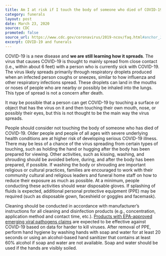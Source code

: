 ```yaml
---
title: Am I at risk if I touch the body of someone who died of COVID-19?
category: funerals
layout: post
date: March 23, 2020
source: CDC
promoted: false
source_url: https://www.cdc.gov/coronavirus/2019-ncov/faq.html#anchor_1584390222777
excerpt: COVID-19 and funerals
---
```


COVID-19 is a new disease and **we are still learning how it spreads**. The virus that causes COVID-19 is thought to mainly spread from close contact (i.e., within about 6 feet) with a person who is currently sick with COVID-19. The virus likely spreads primarily through respiratory droplets produced when an infected person coughs or sneezes, similar to how influenza and other respiratory infections spread. These droplets can land in the mouths or noses of people who are nearby or possibly be inhaled into the lungs. This type of spread is not a concern after death.

It may be possible that a person can get COVID-19 by touching a surface or object that has the virus on it and then touching their own mouth, nose, or possibly their eyes, but this is not thought to be the main way the virus spreads.

People should consider not touching the body of someone who has died of COVID-19. Older people and people of all ages with severe underlying health conditions are at higher risk of developing serious COVID-19 illness. There may be less of a chance of the virus spreading from certain types of touching, such as holding the hand or hugging after the body has been prepared for viewing. Other activities, such as kissing, washing, and shrouding should be avoided before, during, and after the body has been prepared, if possible. If washing the body or shrouding are important religious or cultural practices, families are encouraged to work with their community cultural and religious leaders and funeral home staff on how to reduce their exposure as much as possible. At a minimum, people conducting these activities should wear disposable gloves. If splashing of fluids is expected, additional personal protective equipment (PPE) may be required (such as disposable gown, faceshield or goggles and facemask).

Cleaning should be conducted in accordance with manufacturer’s instructions for all cleaning and disinfection products (e.g., concentration, application method and contact time, etc.). [Products with EPA-approved emerging viral pathogens claims](https://www.epa.gov/sites/production/files/2020-03/documents/sars-cov-2-list_03-03-2020.pdf) are expected to be effective against COVID-19 based on data for harder to kill viruses. After removal of PPE, perform hand hygiene by washing hands with soap and water for at least 20 seconds or using an alcohol-based hand sanitizer that contains at least 60% alcohol if soap and water are not available. Soap and water should be used if the hands are visibly soiled.
